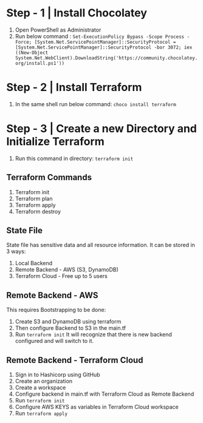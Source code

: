 # Step - 1 | Install Chocolatey
1. Open PowerShell as Administrator
2. Run below command : 
`Set-ExecutionPolicy Bypass -Scope Process -Force; [System.Net.ServicePointManager]::SecurityProtocol = [System.Net.ServicePointManager]::SecurityProtocol -bor 3072; iex ((New-Object System.Net.WebClient).DownloadString('https://community.chocolatey.org/install.ps1')) `

# Step - 2 | Install Terraform
1. In the same shell run below command: `choco install terraform`

# Step - 3 | Create a new Directory and Initialize Terraform
1. Run this command in directory: `terraform init`

## Terraform Commands
1. Terraform init
2. Terraform plan
3. Terraform apply
4. Terraform destroy

## State File
State file has sensitive data and all resource information.
It can be stored in 3 ways:
1. Local Backend
2. Remote Backend - AWS (S3, DynamoDB)
3. Terraform Cloud - Free up to 5 users

## Remote Backend - AWS
This requires Bootstrapping to be done:
1. Create S3 and DynamoDB using terraform
2. Then configure Backend to S3 in the main.tf
3. Run `terraform init`
It will recognize that there is new backend configured and will switch to it.

## Remote Backend - Terraform Cloud
1. Sign in to Hashicorp using GitHub
2. Create an organization
3. Create a workspace
4. Configure backend in main.tf with Terraform Cloud as Remote Backend
5. Run `terraform init`
6. Configure AWS KEYS  as variables in Terraform Cloud workspace
7. Run `terraform apply`

